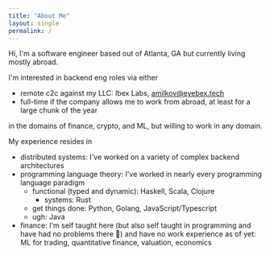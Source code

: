 ```yaml
---
title: "About Me"
layout: single
permalink: /
---
```


Hi, I'm a software engineer based out of Atlanta, GA but currently living mostly abroad.

I'm interested in backend eng roles via either
* remote c2c against my LLC: Ibex Labs, amilkov@eyebex.tech
* full-time if the company allows me to work from abroad, at least for a large chunk of the year

in the domains of finance, crypto, and ML, but willing to work in any domain.

My experience resides in
* distributed systems: I've worked on a variety of complex backend architectures
* programming language theory: I've worked in nearly every programming language paradigm
  * functional (typed and dynamic): Haskell, Scala, Clojure
    * systems: Rust
  * get things done: Python, Golang, JavaScript/Typescript
  * ugh: Java
* finance: I'm self taught here (but also self taught in programming and have had no problems there 🙂) and have no work experience as of yet: ML for trading, quantitative finance, valuation, economics

<!---
2019

* [Functional Data Structures & Algorithms](https://amilkov.gitbook.io/fp/) - This is a GitBook about implementing common algorithms and data structures, the kind you'd encounter in a mostly undergraduate/some graduate course on the subject and, more pertinently, a technical interviews...in the functional (+ statically typed) paradigm however. So if you want to confuse the shit out of your interviewer, check it out
* <img src="/assets/images/aws4cats.png" width="50" height="50" alt="Computer Hope"> [aws4cats](https://github.com/amilkov3/aws4cats) this is a `cats-effect`, `http4s-core`, `fs2` wrapper around the new 2.0 AWS Java SDK. So far I'm supporting SQS, S3, and DynamoDB. With longer term plans for SNS, RDB, etc **EDIT** project is still up but I'm no longer working on it
-->
